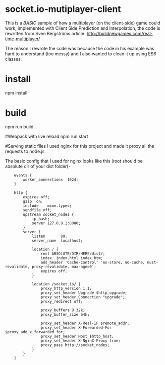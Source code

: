 # socket.io-mutiplayer-client
This is a _BASIC_ sample of how a multiplayer (on the client-side) game could work, implemented with Client Side Prediction and Interpolation, the code is rewritten from Sven Bergströms article: http://buildnewgames.com/real-time-multiplayer/

The reason I rewrote the code was because the code in his example was hard to understand (too messy) and I also wanted to clean it up using ES6 classes.

# install 
npm install

# build 
npm run build

#Webpack with live reload
npm run start

#Serving static files
I used nginx for this project and made it proxy all the requests to node.js

The basic config that I used for nginx looks like this (root should be absolute dir of your dist folder)- 

        events {
            worker_connections  1024;
        }

        http {
            expires off;
            gzip  on;
            include    mime.types;	
            sendfile off;	
            upstream socket_nodes {
                ip_hash;
                server 127.0.0.1:8080;
            }
            server {
                listen       80;
                server_name  localhost;
                
                location / {            
                    root ABSOLUTE/DIR/HERE/dist/;		
                    index  index.html index.htm;
                    add_header 'Cache-Control' 'no-store, no-cache, must-revalidate, proxy-revalidate, max-age=0';
                    expires off;
                }
                
                location /socket.io/ {
                    proxy_http_version 1.1;
                    proxy_set_header Upgrade $http_upgrade;
                    proxy_set_header Connection "upgrade";
                    proxy_redirect off;

                    proxy_buffers 8 32k;
                    proxy_buffer_size 64k;

                    proxy_set_header X-Real-IP $remote_addr;
                    proxy_set_header X-Forwarded-For $proxy_add_x_forwarded_for;
                    proxy_set_header Host $http_host;
                    proxy_set_header X-NginX-Proxy true;
                    proxy_pass http://socket_nodes;
                }
            }
        }
